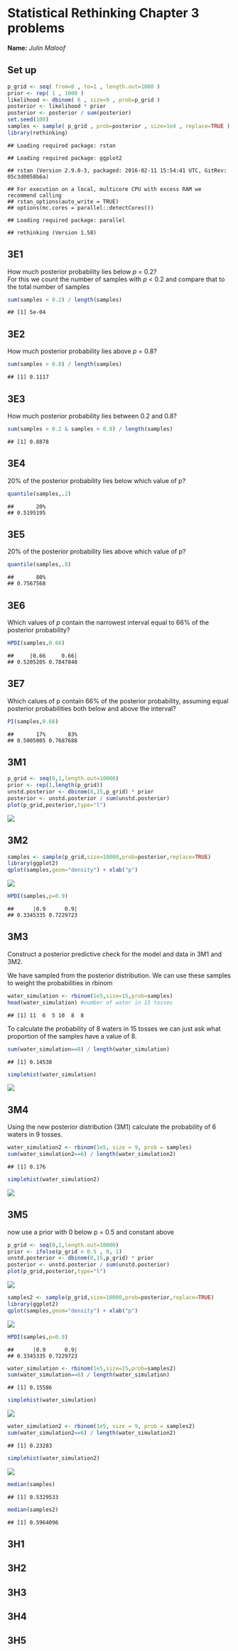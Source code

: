 # Statistical Rethinking Chapter 3 problems

__Name:__ _Julin Maloof_

## Set up


```r
p_grid <- seq( from=0 , to=1 , length.out=1000 )
prior <- rep( 1 , 1000 )
likelihood <- dbinom( 6 , size=9 , prob=p_grid )
posterior <- likelihood * prior
posterior <- posterior / sum(posterior)
set.seed(100)
samples <- sample( p_grid , prob=posterior , size=1e4 , replace=TRUE )
library(rethinking)
```

```
## Loading required package: rstan
```

```
## Loading required package: ggplot2
```

```
## rstan (Version 2.9.0-3, packaged: 2016-02-11 15:54:41 UTC, GitRev: 05c3d0058b6a)
```

```
## For execution on a local, multicore CPU with excess RAM we recommend calling
## rstan_options(auto_write = TRUE)
## options(mc.cores = parallel::detectCores())
```

```
## Loading required package: parallel
```

```
## rethinking (Version 1.58)
```

## 3E1
How much posterior probability lies below _p_ = 0.2?  
For this we count the number of samples with _p_ < 0.2 and compare that to the total number of samples

```r
sum(samples < 0.2) / length(samples)
```

```
## [1] 5e-04
```

## 3E2
How much posterior probability lies above _p_ = 0.8?

```r
sum(samples > 0.8) / length(samples)
```

```
## [1] 0.1117
```

## 3E3
How much posterior probability lies between 0.2 and 0.8?

```r
sum(samples > 0.2 & samples < 0.8) / length(samples)
```

```
## [1] 0.8878
```

## 3E4
20% of the posterior probability lies below which value of p?

```r
quantile(samples,.2)
```

```
##       20% 
## 0.5195195
```

## 3E5
20% of the posterior probability lies above which value of p?

```r
quantile(samples,.8)
```

```
##       80% 
## 0.7567568
```

## 3E6
Which values of _p_ contain the narrowest interval equal to 66% of the posterior probability?

```r
HPDI(samples,0.66)
```

```
##     |0.66     0.66| 
## 0.5205205 0.7847848
```

## 3E7
Which calues of p contain 66% of the posterior probability, assuming equal posterior probabilities both below and above the interval?

```r
PI(samples,0.66)
```

```
##       17%       83% 
## 0.5005005 0.7687688
```

## 3M1


```r
p_grid <- seq(0,1,length.out=10000)
prior <- rep(1,length(p_grid))
unstd.posterior <- dbinom(8,15,p_grid) * prior
posterior <- unstd.posterior / sum(unstd.posterior)
plot(p_grid,posterior,type="l")
```

![](Chapter-03-assignment_files/figure-html/unnamed-chunk-8-1.png)

## 3M2


```r
samples <- sample(p_grid,size=10000,prob=posterior,replace=TRUE)
library(ggplot2)
qplot(samples,geom="density") + xlab("p")
```

![](Chapter-03-assignment_files/figure-html/unnamed-chunk-9-1.png)

```r
HPDI(samples,p=0.9)
```

```
##      |0.9      0.9| 
## 0.3345335 0.7229723
```

## 3M3

Construct a posterior predictive check for the model and data in 3M1 and 3M2.

We have sampled from the posterior distribution.  We can use these samples to weight the probabilities in rbinom

```r
water_simulation <- rbinom(1e5,size=15,prob=samples)
head(water_simulation) #number of water in 15 tosses
```

```
## [1] 11  6  5 10  8  8
```

To calculate the probability of 8 waters in 15 tosses we can just ask what proportion of the samples have a value of 8.


```r
sum(water_simulation==8) / length(water_simulation)
```

```
## [1] 0.14538
```

```r
simplehist(water_simulation)
```

![](Chapter-03-assignment_files/figure-html/unnamed-chunk-11-1.png)

## 3M4

Using the new posterior distribution (3M1) calculate the probability of 6 waters in 9 tosses.


```r
water_simulation2 <- rbinom(1e5, size = 9, prob = samples)
sum(water_simulation2==6) / length(water_simulation2)
```

```
## [1] 0.176
```

```r
simplehist(water_simulation2)
```

![](Chapter-03-assignment_files/figure-html/unnamed-chunk-12-1.png)

## 3M5

now use a prior with 0 below p = 0.5 and constant above


```r
p_grid <- seq(0,1,length.out=10000)
prior <- ifelse(p_grid < 0.5 , 0, 1)
unstd.posterior <- dbinom(8,15,p_grid) * prior
posterior <- unstd.posterior / sum(unstd.posterior)
plot(p_grid,posterior,type="l")
```

![](Chapter-03-assignment_files/figure-html/unnamed-chunk-13-1.png)

```r
samples2 <- sample(p_grid,size=10000,prob=posterior,replace=TRUE)
library(ggplot2)
qplot(samples,geom="density") + xlab("p")
```

![](Chapter-03-assignment_files/figure-html/unnamed-chunk-13-2.png)

```r
HPDI(samples,p=0.9)
```

```
##      |0.9      0.9| 
## 0.3345335 0.7229723
```


```r
water_simulation <- rbinom(1e5,size=15,prob=samples2)
sum(water_simulation==8) / length(water_simulation)
```

```
## [1] 0.15586
```

```r
simplehist(water_simulation)
```

![](Chapter-03-assignment_files/figure-html/unnamed-chunk-14-1.png)


```r
water_simulation2 <- rbinom(1e5, size = 9, prob = samples2)
sum(water_simulation2==6) / length(water_simulation2)
```

```
## [1] 0.23283
```

```r
simplehist(water_simulation2)
```

![](Chapter-03-assignment_files/figure-html/unnamed-chunk-15-1.png)


```r
median(samples)
```

```
## [1] 0.5329533
```

```r
median(samples2)
```

```
## [1] 0.5964096
```


## 3H1

## 3H2

## 3H3

## 3H4

## 3H5
